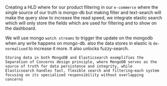 Creating a HLD where for our product filtering in our `e-commerce` where the single source of our truth is mongo-db but making filter and text-search will make the query slow to increase the read speed, we integrate elastic search which will only store the fields which are used for filtering and to show on the dashboard.

We will use mongo  `watch streams` to trigger the update on the mongodb when any write happens on mongo-db. also the data stores in elastic is `de-normalised` to increase it more. It also unlocks fuzzy-search.

``Storing data in both MongoDB and Elasticsearch exemplifies the Separation of Concerns design principle, where MongoDB serves as the source of truth for data persistence and integrity, while Elasticsearch handles fast, flexible search and filtering—each system focusing on its specialized responsibility without overlapping concerns``
